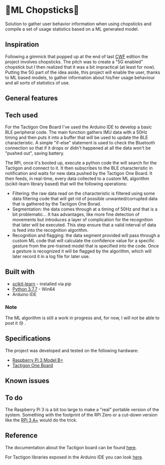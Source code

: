 # 🥢ML Chopsticks🥢
Solution to gather user behavior information when using chopsticks and compile a set of usage statistics based on a ML generated model.

## Inspiration
Following a gimmick that popped up at the end of last [CWF](https://scottkwang.github.io/CodeWithFriends-Spring2020/) edition the project involves chopsticks. The pitch was to create a "5G enabled" chopstick but I then realized that it was a bit impractical (at least for now). Putting the 5G part of the idea aside, this project will enable the user, thanks to ML based models, to gather information about his/her usage behaviour and all sorts of statistics of use.

## General features

## Tech used
For the Tactigon One Board I've used the Arduino IDE to develop a basic BLE peripheral code. The main function gathers IMU data with a 50Hz timing and then puts it into a buffer that will be used to update the BLE characteristic. A simple "if-else" statement is used to check the Bluetooth connection so that if it drops or didn't happened at all the data won't be "pushed out", saving battery.

The RPi, once it's booted up, execute a python code the will search for the Tactigon and connect to it. It then subscribes to the BLE characteristic in notification and waits for new data pushed by the Tactigon One Board. It then feeds, in real-time, every data collected to a custom ML algorithm (scikit-learn library based) that will the following operations:

* Filtering: the raw data read on the characteristic is filtered using some data filtering code that will get rid of possible unwanted/corrupted data that is gathered by the Tactigon One Borad.
* Segmentation: the data comes through at a timing of 50Hz and that is a bit problematic... It has advantages, like more fine detection of movements but introduces a layer of complication for the recognition that later will be executed. This step ensure that a valid interval of data is feed into the recognition algorithm.
* Recognition and flagging: the data segment provided will pass through a custom ML code that will calculate the confidence value for a specific gesture from the pre-trained model that is specified into the code. Once a gesture is recognized it will be flagged by the algorithm, which will later record it in a log file for later use.

## Built with
* [scikit-learn](https://scikit-learn.org/stable/) - installed via pip
* [Python 3.7.7](https://www.python.org/downloads/release/python-377/) - Win64
* Arduino IDE
### Note
The ML algorithm is still a work in progress and, for now, I will not be able to post it 😢 .

## Specifications
The project was developed and tested on the following hardware:
* [Raspberry Pi 3 Model B+](https://www.raspberrypi.org/products/raspberry-pi-3-model-b-plus/?resellerType=home)
* [Tactigon One Board](https://www.nextind.eu/product/the-tactigon-one/)
## Known issues

## To do
The Raspberry Pi 3 is a bit too large to make a "real" portable version of the system. Something with the footprint of the RPi Zero or a cut-down version like the [RPi 3 A+](https://www.raspberrypi.org/products/raspberry-pi-3-model-a-plus/?resellerType=home) would do the trick.

## Reference
The documentation about the Tactigon board can be found [here](https://github.com/TactigonTeam/Docs).

For Tactigon libraries exposed in the Arduino IDE you can look [here](https://www.thetactigon.com/arduino/doxygen/index.html).

